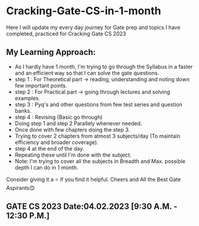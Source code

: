 # Cracking-Gate-CS-in-1-month
Here I will update my every day journey for Gate prep and topics I have completed, practiced for Cracking Gate CS 2023

## My Learning Approach:
- As I hardly have 1 month, I'm trying to go through the Syllabus in a faster and an efficient way so that I can solve the gate questions.
- step 1 : For Theoretical part -> reading, understanding and noting down few important points.
- step 2 : For Practical part -> going through lectures and solving examples.
- step 3 : Pyq's and other questions from few test series and question banks.
- step 4 : Revising (Basic go through)
- Doing step 1 and step 2 Parallely whenever needed.
- Once done with few chapters doing the step 3.
- Trying to cover 2 chapters from atmost 3 subjects/day (To maintain efficiency and broader coverage).
- step 4 at the end of the day.
- Repeating these until I'm done with the subject.
- Note: I'm trying to cover all the subjects in Breadth and Max. possible depth I can do in 1 month.


Consider giving it a ⭐ if you find it helpful.
Cheers and All the Best Gate Aspirants😊
## GATE CS 2023 Date:04.02.2023 [9:30 A.M. - 12:30 P.M.]

